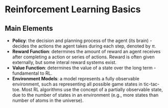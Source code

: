 # Reinforcement Learning Basics

## Main Elements

- **Policy**: the decision and planning process of the agent (its brain) - decides the actions the agent takes during each step, denoted by $\pi$.
- **Reward Function**: determines the amount of reward an agent receives after completing a action or series of actions. Reward is often given externally, but some interal reward systems exist.
- **Value Function**: determines the value of a state over the long term - fundamental to RL.
- **Environment Models**: a model represents a fully observable environment, such as representing all possible game states in tic-tac-toe. Most RL algorithms use the concept of a partially observable state, due to the number of states in an environment (e.g., more states than number of atoms in the universe).
